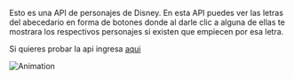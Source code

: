 Esto es una API de personajes de Disney.
En esta API puedes ver las letras del abecedario en forma de botones donde al darle clic a alguna de ellas te mostrara los respectivos personajes si existen que empiecen por esa letra.

Si quieres probar la api ingresa [aqui](https://idyllic-twilight-d0aa31.netlify.app/)

![Animation](https://github.com/user-attachments/assets/f35372ac-5e0b-41ba-aac8-c2c77abf2ffa)
